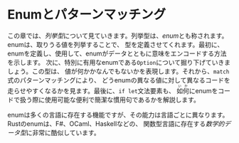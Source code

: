 <!-- # Enums and Pattern Matching -->

# Enumとパターンマッチング

<!-- イーナムとカタカナで表記するのも変なので、Enumという表記で統一します -->

<!-- In this chapter we’ll look at *enumerations*, also referred to as *enums*. -->
<!-- Enums allow you to define a type by enumerating its possible values. First, -->
<!-- we’ll define and use an enum to show how an enum can encode meaning along with -->
<!-- data. Next, we’ll explore a particularly useful enum, called `Option`, which -->
<!-- expresses that a value can be either something or nothing. Then we’ll look at -->
<!-- how pattern matching in the `match` expression makes it easy to run different -->
<!-- code for different values of an enum. Finally, we’ll cover how the `if let` -->
<!-- construct is another convenient and concise idiom available to you to handle -->
<!-- enums in your code. -->

この章では、*列挙型*について見ていきます。列挙型は、*enum*とも称されます。enumは、取りうる値を列挙することで、
型を定義させてくれます。最初に、enumを定義し、使用して、enumがデータとともに意味をエンコードする方法を示します。
次に、特別に有用なenumである`Option`について掘り下げていきましょう。この型は、
値が何かかなんでもないかを表現します。それから、`match`式のパターンマッチングにより、
どうenumの異なる値に対して異なるコードを走らせやすくなるかを見ます。最後に、`if let`文法要素も、
<ruby>如何<rp>(</rp><rt>いか</rt><rp>)</rp></ruby>にenumをコードで扱う際に使用可能な便利で簡潔な慣用句であるかを解説します。

<!-- Enums are a feature in many languages, but their capabilities differ in each -->
<!-- language. Rust’s enums are most similar to *algebraic data types* in functional -->
<!-- languages like F#, OCaml, and Haskell. -->

enumは多くの言語に存在する機能ですが、その能力は言語ごとに異なります。Rustのenumは、F#、OCaml、Haskellなどの、
関数型言語に存在する*数学的データ型*に非常に酷似しています。
